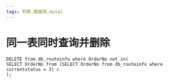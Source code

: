 ```yaml
---
tags: 积累,数据库,mysql
---
```


# 同一表同时查询并删除
	DELETE from db_routeinfo where OrderNo not in(
	SELECT OrderNo from (SELECT OrderNo from db_routeinfo where currentstatus = 3) c
	);